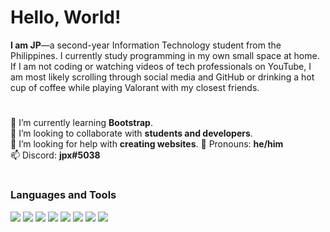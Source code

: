 # Hello, World! 
**I am JP**—a second-year Information Technology student from the Philippines. I currently study programming in my own small space at home. If I am not coding or watching videos of tech professionals on YouTube, I am most likely scrolling through social media and GitHub or drinking a hot cup of coffee while playing Valorant with my closest friends.
#
🌱 I’m currently learning **Bootstrap**.  
👋 I’m looking to collaborate with **students and developers**.  
🤔 I’m looking for help with **creating websites**.
👦 Pronouns: **he/him**  
📫 Discord: **jpx#5038**
# 
### Languages and Tools
<img src="https://img.icons8.com/color/48/000000/java-coffee-cup-logo.png"/>  <img src="https://img.icons8.com/color/48/000000/html-5.png"/>   <img src="https://img.icons8.com/color/48/000000/css3.png"/>   <img src="https://img.icons8.com/color/48/000000/bootstrap.png"/>   <img src="https://img.icons8.com/color/48/000000/c-programming.png"/>   <img src="https://img.icons8.com/color/48/000000/intellij-idea.png"/>   <img src="https://img.icons8.com/fluent/48/000000/visual-studio-code-2019.png"/>   <img src="https://img.icons8.com/clouds/48/000000/atom-editor.png"/>

<!--
**jpzs444/jpzs444** is a ✨ _special_ ✨ repository because its `README.md` (this file) appears on your GitHub profile.


Here are some ideas to get you started:

- 🔭 I’m currently working on ...
- 🌱 I’m currently learning ...
- 👯 I’m looking to collaborate on ...
- 🤔 I’m looking for help with ...
- 💬 Ask me about ...
- 📫 Discord: jpx#5038
- 😄 Pronouns: ...
- ⚡ Fun fact: ...
-->
